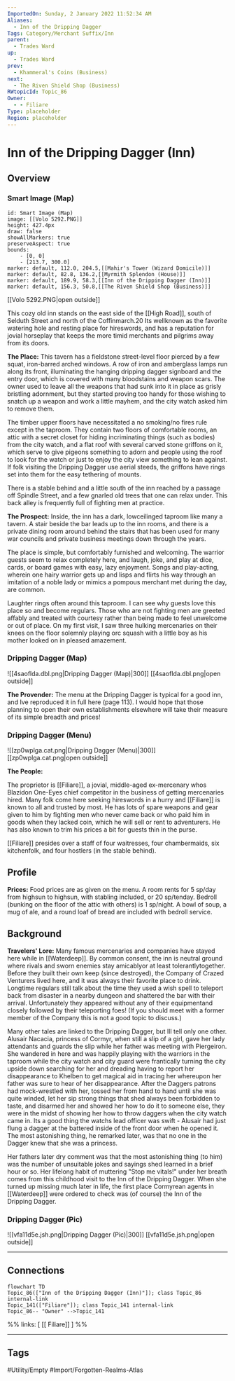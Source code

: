 ```yaml
---
ImportedOn: Sunday, 2 January 2022 11:52:34 AM
Aliases:
  - Inn of the Dripping Dagger
Tags: Category/Merchant Suffix/Inn
parent:
  - Trades Ward
up:
  - Trades Ward
prev:
  - Khammeral's Coins (Business)
next:
  - The Riven Shield Shop (Business)
RWtopicId: Topic_86
Owner:
  - - Filiare
Type: placeholder
Region: placeholder
---
```

# Inn of the Dripping Dagger (Inn)
## Overview
### Smart Image (Map)

```leaflet
id: Smart Image (Map)
image: [[Volo 5292.PNG]]
height: 427.4px
draw: false
showAllMarkers: true
preserveAspect: true
bounds:
    - [0, 0]
    - [213.7, 300.0]
marker: default, 112.0, 204.5,[[Mahir's Tower (Wizard Domicile)]]
marker: default, 82.8, 136.2,[[Myrmith Splendon (House)]]
marker: default, 189.9, 58.3,[[Inn of the Dripping Dagger (Inn)]]
marker: default, 156.3, 50.8,[[The Riven Shield Shop (Business)]]
```
[[Volo 5292.PNG|open outside]]

This cozy old inn stands on the east side of the [[High Road]], south of Selduth Street and north of the Coffinmarch.20 Its wellknown as the favorite watering hole and resting place for hireswords, and has a reputation for jovial horseplay that keeps the more timid merchants and pilgrims away from its doors.

**The Place:**
This tavern has a fieldstone street-level floor pierced by a few squat, iron-barred arched windows. A row of iron and amberglass lamps run along its front, illuminating the hanging dripping dagger signboard and the entry door, which is covered with many bloodstains and weapon scars. The owner used to leave all the weapons that had sunk into it in place as grisly bristling adornment, but they started proving too handy for those wishing to snatch up a weapon and work a little mayhem, and the city watch asked him to remove them.

The timber upper floors have necessitated a no smoking/no fires rule except in the taproom. They contain two floors of comfortable rooms, an attic with a secret closet for hiding incriminating things (such as bodies) from the city watch, and a flat roof with several carved stone griffons on it, which serve to give pigeons something to adorn and people using the roof to look for the watch or just to enjoy the city view something to lean against. If folk visiting the Dripping Dagger use aerial steeds, the griffons have rings set into them for the easy tethering of mounts.

There is a stable behind and a little south of the inn reached by a passage off Spindle Street, and a few gnarled old trees that one can relax under. This back alley is frequently full of fighting men at practice.

**The Prospect:**
Inside, the inn has a dark, lowceilinged taproom like many a tavern. A stair beside the bar leads up to the inn rooms, and there is a private dining room around behind the stairs that has been used for many war councils and private business meetings down through the years.

The place is simple, but comfortably furnished and welcoming. The warrior guests seem to relax completely here, and laugh, joke, and play at dice, cards, or board games with easy, lazy enjoyment. Songs and play-acting, wherein one hairy warrior gets up and lisps and flirts his way through an imitation of a noble lady or mimics a pompous merchant met during the day, are common.

Laughter rings often around this taproom. I can see why guests love this place so and become regulars. Those who are not fighting men are greeted affably and treated with courtesy rather than being made to feel unwelcome or out of place. On my first visit, I saw three hulking mercenaries on their knees on the floor solemnly playing orc squash with a little boy as his mother looked on in pleased amazement.

### Dripping Dagger (Map)
![[4saoflda.dbl.png|Dripping Dagger (Map)|300]]
[[4saoflda.dbl.png|open outside]]

**The Provender:** The menu at the Dripping Dagger is typical for a good inn, and Ive reproduced it in full here (page 113). I would hope that those planning to open their own establishments elsewhere will take their measure of its simple breadth and prices!

### Dripping Dagger (Menu)
![[zp0wplga.cat.png|Dripping Dagger (Menu)|300]]
[[zp0wplga.cat.png|open outside]]

**The People:**

The proprietor is [[Filiare]], a jovial, middle-aged ex-mercenary whos Blazidon One-Eyes chief competitor in the business of getting mercenaries hired. Many folk come here seeking hireswords in a hurry and [[Filiare]] is known to all and trusted by most. He has lots of spare weapons and gear given to him by fighting men who never came back or who paid him in goods when they lacked coin, which he will sell or rent to adventurers. He has also known to trim his prices a bit for guests thin in the purse.

[[Filiare]] presides over a staff of four waitresses, four chambermaids, six kitchenfolk, and four hostlers (in the stable behind).

## Profile
**Prices:** Food prices are as given on the menu. A room rents for 5 sp/day from highsun to highsun, with stabling included, or 20 sp/tenday. Bedroll (bunking on the floor of the attic with others) is 1 sp/night. A bowl of soup, a mug of ale, and a round loaf of bread are included with bedroll service.

## Background
**Travelers' Lore:** Many famous mercenaries and companies have stayed here while in [[Waterdeep]]. By common consent, the inn is neutral ground where rivals and sworn enemies stay amicablyor at least tolerantlytogether. Before they built their own keep (since destroyed), the Company of Crazed Venturers lived here, and it was always their favorite place to drink. Longtime regulars still talk about the time they used a wish spell to teleport back from disaster in a nearby dungeon and shattered the bar with their arrival. Unfortunately they appeared without any of their equipmentand closely followed by their teleporting foes! (If you should meet with a former member of the Company this is not a good topic to discuss.)

Many other tales are linked to the Dripping Dagger, but Ill tell only one other. Alusair Nacacia, princess of Cormyr, when still a slip of a girl, gave her lady attendants and guards the slip while her father was meeting with Piergeiron. She wandered in here and was happily playing with the warriors in the taproom while the city watch and city guard were frantically turning the city upside down searching for her and dreading having to report her disappearance to Khelben to get magical aid in tracing her whereupon her father was sure to hear of her disappearance. After the Daggers patrons had mock-wrestled with her, tossed her from hand to hand until she was quite winded, let her sip strong things that shed always been forbidden to taste, and disarmed her and showed her how to do it to someone else, they were in the midst of showing her how to throw daggers when the city watch came in. Its a good thing the watchs lead officer was swift - Alusair had just flung a dagger at the battered inside of the front door when he opened it. The most astonishing thing, he remarked later, was that no one in the Dagger knew that she was a princess.

Her fathers later dry comment was that the most astonishing thing (to him) was the number of unsuitable jokes and sayings shed learned in a brief hour or so. Her lifelong habit of muttering "Stop me vitals!" under her breath comes from this childhood visit to the Inn of the Dripping Dagger. When she turned up missing much later in life, the first place Cormyrean agents in [[Waterdeep]] were ordered to check was (of course) the Inn of the Dripping Dagger.

### Dripping Dagger (Pic)
![[vfa11d5e.jsh.png|Dripping Dagger (Pic)|300]]
[[vfa11d5e.jsh.png|open outside]]

---
## Connections
```mermaid
flowchart TD
Topic_86(["Inn of the Dripping Dagger (Inn)"]); class Topic_86 internal-link
Topic_141(["Filiare"]); class Topic_141 internal-link
Topic_86-- "Owner" -->Topic_141
```
%%
links: [ [[ Filiare]] ]
%%


---
## Tags
#Utility/Empty #Import/Forgotten-Realms-Atlas

